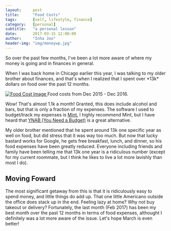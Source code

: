 ```yaml
---
layout:     post
title:      "Food Costs"
tags:       [self, lifestyle, finance]
category:   [personal]
subtitle:   "a personal lesson"
date:       2017-03-15 12:00:00
author:     "Inha Joo"
header-img: "img/moneywp.jpg"
---
```


<p>So over the past few months, I've been a lot more aware of where my money is going and in finances in general.</p>

<p>When I was back home in Chicago earlier this year, I was talking to my older brother about finances, and that's when I realized that I spent over *13k* dollars on food over the past 12 months.</p>

<a href="#">
    <img src="{{ site.url }}/img/foodcost.jpg" alt="Food Cost Image">
</a>
<span class="caption text-muted">Food costs from Dec 2015 - Dec 2016.</span>

<p>Wow! That's almost 1.1k a month! Granted, this does include alcohol and bars, but that is only a fraction of my expenses. The software I used to budget/track my expenses is <a href="https://www.mint.com/"> Mint.</a> I highly recommend Mint, but I have heard that <a href="https://www.youneedabudget.com/"> YNAB (You Need a Budget)</a> is a great alternative.</p>

<p>My older brother mentioned that he spent around 13k one specific year as well on food, but did stress that it was way too much. But now that lucky bastard works for Google, he gets free breakfast, lunch, and dinner, so his food expenses have been greatly reduced. Everyone including friends and family have been telling me that 13k one year is a ridiculous number (except for my current roommate, but I think he likes to live a lot more lavishly than most I do).</p>

<h2 class="section-heading">Moving Foward</h2>

<p>The most significant getaway from this is that it is ridiculously easy to spend money, and little things do add up. That one little Americano outside the office does stack up in the end. Feeling lazy at home? Why not buy takeout or delivery? Fortunately, the last month (Feb 2017) has been my best month over the past 12 months in terms of food expenses, althought I definitely was a lot more aware of the issue. Let's hope March is even better!</p>